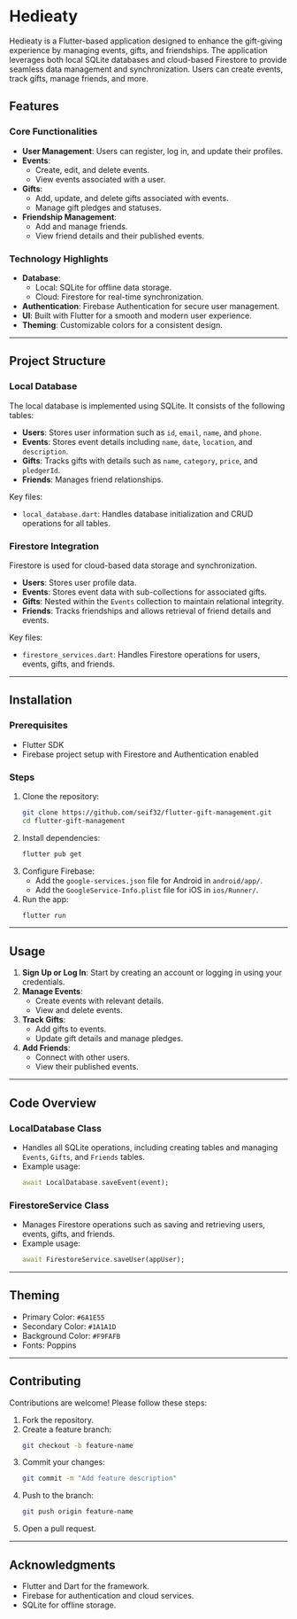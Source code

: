 # Hedieaty

Hedieaty is a Flutter-based application designed to enhance the gift-giving experience by managing events, gifts, and friendships. The application leverages both local SQLite databases and cloud-based Firestore to provide seamless data management and synchronization. Users can create events, track gifts, manage friends, and more.

## Features

### Core Functionalities

- **User Management**: Users can register, log in, and update their profiles.
- **Events**:
  - Create, edit, and delete events.
  - View events associated with a user.
- **Gifts**:
  - Add, update, and delete gifts associated with events.
  - Manage gift pledges and statuses.
- **Friendship Management**:
  - Add and manage friends.
  - View friend details and their published events.

### Technology Highlights

- **Database**:
  - Local: SQLite for offline data storage.
  - Cloud: Firestore for real-time synchronization.
- **Authentication**: Firebase Authentication for secure user management.
- **UI**: Built with Flutter for a smooth and modern user experience.
- **Theming**: Customizable colors for a consistent design.

---

## Project Structure

### Local Database

The local database is implemented using SQLite. It consists of the following tables:

- **Users**: Stores user information such as `id`, `email`, `name`, and `phone`.
- **Events**: Stores event details including `name`, `date`, `location`, and `description`.
- **Gifts**: Tracks gifts with details such as `name`, `category`, `price`, and `pledgerId`.
- **Friends**: Manages friend relationships.

Key files:

- `local_database.dart`: Handles database initialization and CRUD operations for all tables.

### Firestore Integration

Firestore is used for cloud-based data storage and synchronization.

- **Users**: Stores user profile data.
- **Events**: Stores event data with sub-collections for associated gifts.
- **Gifts**: Nested within the `Events` collection to maintain relational integrity.
- **Friends**: Tracks friendships and allows retrieval of friend details and events.

Key files:

- `firestore_services.dart`: Handles Firestore operations for users, events, gifts, and friends.

---

## Installation

### Prerequisites

- Flutter SDK
- Firebase project setup with Firestore and Authentication enabled

### Steps

1. Clone the repository:
   ```bash
   git clone https://github.com/seif32/flutter-gift-management.git
   cd flutter-gift-management
   ```
2. Install dependencies:
   ```bash
   flutter pub get
   ```
3. Configure Firebase:
   - Add the `google-services.json` file for Android in `android/app/`.
   - Add the `GoogleService-Info.plist` file for iOS in `ios/Runner/`.
4. Run the app:
   ```bash
   flutter run
   ```

---

## Usage

1. **Sign Up or Log In**: Start by creating an account or logging in using your credentials.
2. **Manage Events**:
   - Create events with relevant details.
   - View and delete events.
3. **Track Gifts**:
   - Add gifts to events.
   - Update gift details and manage pledges.
4. **Add Friends**:
   - Connect with other users.
   - View their published events.

---

## Code Overview

### LocalDatabase Class

- Handles all SQLite operations, including creating tables and managing `Events`, `Gifts`, and `Friends` tables.
- Example usage:
  ```dart
  await LocalDatabase.saveEvent(event);
  ```

### FirestoreService Class

- Manages Firestore operations such as saving and retrieving users, events, gifts, and friends.
- Example usage:
  ```dart
  await FirestoreService.saveUser(appUser);
  ```

---

## Theming

- Primary Color: `#6A1E55`
- Secondary Color: `#1A1A1D`
- Background Color: `#F9FAFB`
- Fonts: Poppins

---

## Contributing

Contributions are welcome! Please follow these steps:

1. Fork the repository.
2. Create a feature branch:
   ```bash
   git checkout -b feature-name
   ```
3. Commit your changes:
   ```bash
   git commit -m "Add feature description"
   ```
4. Push to the branch:
   ```bash
   git push origin feature-name
   ```
5. Open a pull request.

---

## Acknowledgments

- Flutter and Dart for the framework.
- Firebase for authentication and cloud services.
- SQLite for offline storage.
